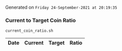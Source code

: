 Generated on `Friday 24-September-2021 at 20:19:35`

### Current to Target Coin Ratio
`current_coin_ratio.sh`

Date|Current|Target|Ratio
---|---|---|---
